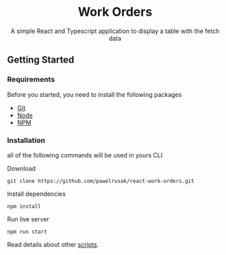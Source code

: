 <h1 align="center">Work Orders</h1>

<p align="center">
  A simple React and Typescript application to display a table with the fetch data
</p>

## Getting Started

### Requirements

Before you started, you need to install the following packages

- [Git](https://git-scm.com/download)
- [Node](https://nodejs.org/en/download/)
- [NPM](https://docs.npmjs.com/cli/v6/commands/npm-install)

### Installation

all of the following commands will be used in yours CLI

Download

```
git clone https://github.com/pawelrusak/react-work-orders.git
```

Install dependencies

```
npm install
```

Run live server

```
npm run start
```

Read details about other [scripts](https://create-react-app.dev/docs/available-scripts/).

